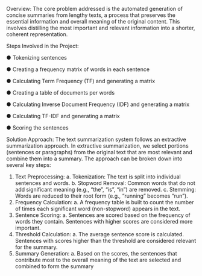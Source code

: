 Overview: The core problem addressed is the automated generation of concise summaries from lengthy texts, a process that preserves the essential information and overall meaning of the original content. This involves distilling the most important and relevant information into a shorter, coherent representation.

Steps Involved in the Project:

● Tokenizing sentences

● Creating a frequency matrix of words in each sentence

● Calculating Term Frequency (TF) and generating a matrix

● Creating a table of documents per words

● Calculating Inverse Document Frequency (IDF) and generating a matrix

● Calculating TF-IDF and generating a matrix

● Scoring the sentences

Solution Approach:
The text summarization system follows an extractive summarization approach. In extractive summarization, we select portions (sentences or paragraphs) from the original text that are most relevant and combine them into a summary. The approach can be broken down into several key
steps:
1. Text Preprocessing:
a. Tokenization: The text is split into individual sentences and words.
b. Stopword Removal: Common words that do not add significant meaning (e.g.,
“the”, “is”, “in”) are removed.
c. Stemming: Words are reduced to their root form (e.g., “running” becomes “run”).
2. Frequency Calculation:
a. A frequency table is built to count the number of times each significant word
(non-stopword) appears in the text.
3. Sentence Scoring:
a. Sentences are scored based on the frequency of words they contain. Sentences
with higher scores are considered more important.
4. Threshold Calculation:
a. The average sentence score is calculated. Sentences with scores higher than the
threshold are considered relevant for the summary.
5. Summary Generation:
a. Based on the scores, the sentences that contribute most to the overall meaning
of the text are selected and combined to form the summary




